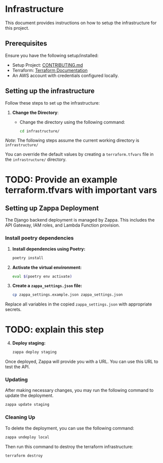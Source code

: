 # Infrastructure

This document provides instructions on how to setup the infrastructure for this project.

## Prerequisites
Ensure you have the following setup/installed:

- Setup Project: [CONTRIBUTING.md](https://github.com/OWASP/Nest/blob/main/CONTRIBUTING.md)
- Terraform: [Terraform Documentation](https://developer.hashicorp.com/terraform/docs)
- An AWS account with credentials configured locally.

## Setting up the infrastructure
Follow these steps to set up the infrastructure:

1. **Change the Directory**:

   - Change the directory using the following command:

     ```bash
     cd infrastructure/
     ```

*Note*: The following steps assume the current working directory is `infrastructure/`

You can override the default values by creating a `terraform.tfvars` file in the `infrastructure/` directory.

# TODO: Provide an example terraform.tfvars with important vars


## Setting up Zappa Deployment

The Django backend deployment is managed by Zappa. This includes the API Gateway, IAM roles, and Lambda Function provision.

### Install poetry dependencies

1.  **Install dependencies using Poetry:**

    ```bash
    poetry install
    ```

2.  **Activate the virtual environment:**

    ```bash
    eval $(poetry env activate)
    ```

3.  **Create a `zappa_settings.json` file:**

    ```bash
    cp zappa_settings.example.json zappa_settings.json
    ```

Replace all variables in the copied `zappa_settings.json` with appropriate secrets.
# TODO: explain this step

4.  **Deploy staging:**

    ```bash
    zappa deploy staging
    ```

Once deployed, Zappa will provide you with a URL. You can use this URL to test the API.

### Updating
After making necessary changes, you may run the following command to update the deployment.
```bash
zappa update staging
```

### Cleaning Up

To delete the deployment, you can use the following command:

```bash
zappa undeploy local
```

Then run this command to destroy the terraform infrastructure:

```bash
terraform destroy
```
